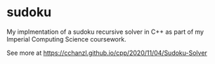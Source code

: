 # sudoku
My implmentation of a sudoku recursive solver in C++ as part of my Imperial Computing Science coursework.

See more at https://cchanzl.github.io/cpp/2020/11/04/Sudoku-Solver

